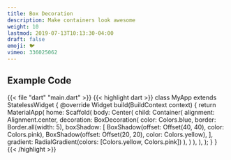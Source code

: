 ```yaml
---
title: Box Decoration
description: Make containers look awesome
weight: 10
lastmod: 2019-07-13T10:13:30-04:00
draft: false
emoji: 🐦
vimeo: 336025062
---
```


## Example Code

{{< file "dart" "main.dart" >}}
{{< highlight dart >}}
class MyApp extends StatelessWidget {
 @override
 Widget build(BuildContext context) {
   return MaterialApp(
     home: Scaffold(
       body: Center(
         child: Container(
           alignment: Alignment.center,
           decoration: BoxDecoration(
             color: Colors.blue,
             border: Border.all(width: 5),
             boxShadow: [
               BoxShadow(offset: Offset(40, 40), color: Colors.pink),
               BoxShadow(offset: Offset(20, 20), color: Colors.yellow),
             ],
             gradient: RadialGradient(colors: [Colors.yellow, Colors.pink])
           ),
         )
       ),
     ),
   );
 }
}
{{< /highlight >}}